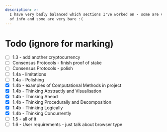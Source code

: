 ```yaml
---
description: >-
  I have very badly balanced which sections I've worked on - some are very full
  of info and some are very bare :(
---
```


# Todo (ignore for marking)



* [ ] 1.3 - add another cryptocurrency
* [ ] Consensus Protocols - finish proof of stake
* [ ] Consensus Protocols - polish
* [ ] 1.4a - limitations
* [ ] 1.4a - Polishing
* [x] 1.4b - examples of Computational Methods in project
* [x] 1.4b - Thinking Abstractly and Visualisation
* [x] 1.4b - Thinking Ahead
* [x] 1.4b - Thinking Procedurally and Decomposition
* [x] 1.4b - Thinking Logically
* [x] 1.4b - Thinking Concurrently
* [ ] 1.5 - all of it
* [ ] 1.6 - User requirements - just talk about browser type
